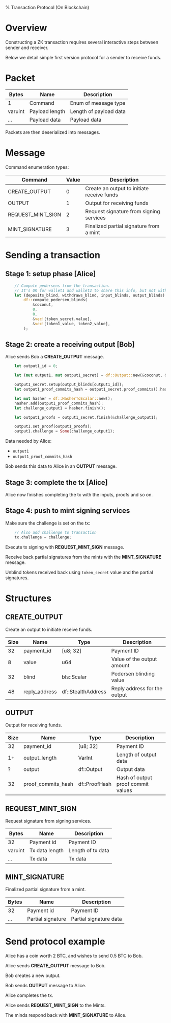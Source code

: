 % Transaction Protocol (On Blockchain)

# Overview

Constructing a ZK transaction requires several interactive steps between sender and receiver.

Below we detail simple first version protocol for a sender to receive funds.

# Packet

| Bytes     | Name           | Description            |
|-----------|----------------|------------------------|
| 1         | Command        | Enum of message type   |
| varuint   | Payload length | Length of payload data |
| ...       | Payload data   | Payload data           |

Packets are then deserialized into messages.

# Message

Command enumeration types:

| Command               | Value | Description                                               |
|-----------------------|-------|-----------------------------------------------------------|
| CREATE_OUTPUT         | 0     | Create an output to initiate receive funds                |
| OUTPUT                | 1     | Output for receiving funds                                |
| REQUEST_MINT_SIGN     | 2     | Request signature from signing services                   |
| MINT_SIGNATURE        | 3     | Finalized partial signature from a mint                   |

# Sending a transaction

## Stage 1: setup phase [Alice]

```rust
    // Compute pedersens from the transaction.
    // It's OK for wallet1 and wallet2 to share this info, but not with anybody else.
    let (deposits_blind, withdraws_blind, input_blinds, output_blinds) =
        df::compute_pedersen_blinds(
            &coconut,
            0,
            0,
            &vec![token_secret.value],
            &vec![token1_value, token2_value],
        );
```

## Stage 2: create a receiving output [Bob]

Alice sends Bob a **CREATE_OUTPUT** message.

```rust
    let output1_id = 0;

    let (mut output1, mut output1_secret) = df::Output::new(&coconut, &token1_secret);

    output1_secret.setup(output_blinds[output1_id]);
    let output1_proof_commits_hash = output1_secret.proof_commits().hash();

    let mut hasher = df::HasherToScalar::new();
    hasher.add(output1_proof_commits_hash);
    let challenge_output1 = hasher.finish();

    let output1_proofs = output1_secret.finish(&challenge_output1);

    output1.set_proof(output1_proofs);
    output1.challenge = Some(challenge_output1);
```

Data needed by Alice:

* `output1`
* `output1_proof_commits_hash`

Bob sends this data to Alice in an **OUTPUT** message.

## Stage 3: complete the tx [Alice]

Alice now finishes completing the tx with the inputs, proofs and so on.

## Stage 4: push to mint signing services

Make sure the challenge is set on the tx:

```rust
    // Also add challenge to transaction
    tx.challenge = challenge;
```

Execute tx signing with **REQUEST_MINT_SIGN** message.

Receive back partial signatures from the mints with the **MINT_SIGNATURE** message.

Unblind tokens received back using `token_secret` value and the partial signatures.

# Structures

## CREATE_OUTPUT         

Create an output to initiate receive funds.

| Size      | Name                      | Type                  | Description                            |
|-----------|---------------------------|-----------------------|----------------------------------------|
| 32        | payment_id                | [u8; 32]              | Payment ID                             |
| 8         | value                     | u64                   | Value of the output amount             |
| 32        | blind                     | bls::Scalar           | Pedersen blinding value                |
| 48        | reply_address             | df::StealthAddress    | Reply address for the output           |

## OUTPUT

Output for receiving funds.

| Size      | Name                      | Type            | Description                            |
|-----------|---------------------------|-----------------|----------------------------------------|
| 32        | payment_id                | [u8; 32]        | Payment ID                             |
| 1+        | output_length             | VarInt          | Length of output data                  |
| ?         | output                    | df::Output      | Output data                            |
| 32        | proof_commits_hash        | df::ProofHash   | Hash of output proof commit values     |

## REQUEST_MINT_SIGN  

Request signature from signing services.

| Bytes     | Name           | Description            |
|-----------|----------------|------------------------|
| 32        | Payment id     | Payment ID             |
| varuint   | Tx data length | Length of tx data      |
| ...       | Tx data        | Tx data                |

## MINT_SIGNATURE     

Finalized partial signature from a mint.

| Bytes     | Name              | Description            |
|-----------|-------------------|------------------------|
| 32        | Payment id        | Payment ID             |
| ...       | Partial signature | Partial signature data |

# Send protocol example

Alice has a coin worth 2 BTC, and wishes to send 0.5 BTC to Bob.

Alice sends **CREATE_OUTPUT** message to Bob.

Bob creates a new output.

Bob sends **OUTPUT** message to Alice.

Alice completes the tx.

Alice sends **REQUEST_MINT_SIGN** to the Mints.

The minds respond back with **MINT_SIGNATURE** to Alice.

